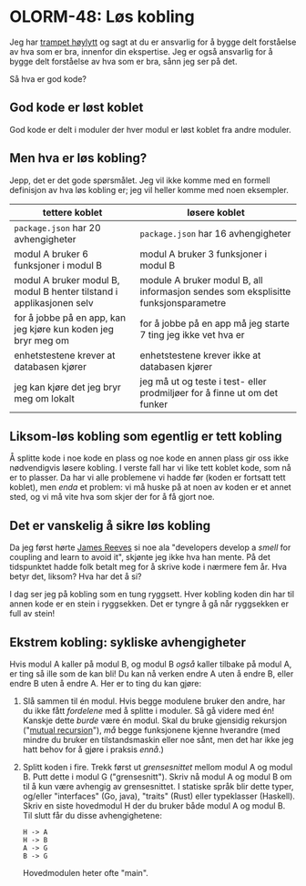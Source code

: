 # OLORM-48: Løs kobling

Jeg har [trampet høylytt] og sagt at du er ansvarlig for å bygge delt forståelse av hva som er bra, innenfor din ekspertise.
Jeg er også ansvarlig for å bygge delt forståelse av hva som er bra, sånn jeg ser på det.

[trampet høylytt]: /luke/luke-16/

Så hva er god kode?

## God kode er løst koblet

God kode er delt i moduler der hver modul er løst koblet fra andre moduler.

## Men hva er løs kobling?

Jepp, det er det gode spørsmålet.
Jeg vil ikke komme med en formell definisjon av hva løs kobling er; jeg vil heller komme med noen eksempler.

| tettere koblet                                                       | løsere koblet                                                                      |
|----------------------------------------------------------------------|------------------------------------------------------------------------------------|
| `package.json` har 20 avhengigheter                                  | `package.json` har 16 avhengigheter                                                |
| modul A bruker 6 funksjoner i modul B                                | modul A bruker 3 funksjoner i modul B                                              |
| modul A bruker modul B, modul B henter tilstand i applikasjonen selv | module A bruker modul B, all informasjon sendes som eksplisitte funksjonsparametre |
| for å jobbe på en app, kan jeg kjøre kun koden jeg bryr meg om       | for å jobbe på en app må jeg starte 7 ting jeg ikke vet hva er                     |
| enhetstestene krever at databasen kjører                             | enhetstestene krever ikke at databasen kjører                                      |
| jeg kan kjøre det jeg bryr meg om lokalt                             | jeg må ut og teste i test- eller prodmiljøer for å finne ut om det funker          |

## Liksom-løs kobling som egentlig er tett kobling

Å splitte kode i noe kode en plass og noe kode en annen plass gir oss ikke nødvendigvis løsere kobling.
I verste fall har vi like tett koblet kode, som nå er to plasser.
Da har vi alle problemene vi hadde før (koden er fortsatt tett koblet), men _enda_ et problem: vi må huske på at noen av koden er et annet sted, og vi må vite hva som skjer der for å få gjort noe.

## Det er vanskelig å sikre løs kobling

Da jeg først hørte [James Reeves] si noe ala "developers develop a _smell_ for coupling and learn to avoid it", skjønte jeg ikke hva han mente.
På det tidspunktet hadde folk betalt meg for å skrive kode i nærmere fem år.
Hva betyr det, liksom?
Hva har det å si?

[James Reeves]: https://github.com/weavejester/

I dag ser jeg på kobling som en tung ryggsett.
Hver kobling koden din har til annen kode er en stein i ryggsekken.
Det er tyngre å gå når ryggsekken er full av stein!

## Ekstrem kobling: sykliske avhengigheter

Hvis modul A kaller på modul B, og modul B _også_ kaller tilbake på modul A, er ting så ille som de kan bli!
Du kan nå verken endre A uten å endre B, eller endre B uten å endre A.
Her er to ting du kan gjøre:

1. Slå sammen til én modul.
   Hvis begge modulene bruker den andre, har du ikke fått _fordelene_ med å splitte i moduler.
   Så gå videre med én!
   Kanskje dette _burde_ være én modul.
   Skal du bruke gjensidig rekursjon ("[mutual recursion]"), _må_ begge funksjonene kjenne hverandre (med mindre du bruker en tilstandsmaskin eller noe sånt, men det har ikke jeg hatt behov for å gjøre i praksis _ennå_.)

2. Splitt koden i fire.
   Trekk først ut _grensesnittet_ mellom modul A og modul B.
   Putt dette i modul G ("grensesnitt").
   Skriv nå modul A og modul B om til å kun være avhengig av grensesnittet.
   I statiske språk blir dette typer, og/eller "interfaces" (Go, java), "traits" (Rust) eller typeklasser (Haskell).
   Skriv en siste hovedmodul H der du bruker både modul A og modul B.
   Til slutt får du disse avhengighetene:
   
       H -> A
       H -> B
       A -> G
       B -> G
       
   Hovedmodulen heter ofte "main".
   
[mutual recursion]: https://en.wikipedia.org/wiki/Mutual_recursion
